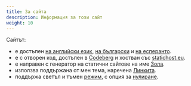 ```yaml
---
title: За сайта
description: Информация за този сайт
weight: 10
---
```


Сайтът:
- е достъпен [на английски език](@/_index.md), [на български](@/_index.bg.md) и [на есперанто](@/_index.eo.md).
- е с отворен код, достъпен в [Codeberg](https://codeberg.org/salif/personal-web-page) и хостван със [statichost.eu](https://www.statichost.eu/).
- е направен с генератор на статични сайтове на име [Зола](https://www.getzola.org/).
- използва поддържана от мен тема, наречена [Линкита](https://codeberg.org/salif/linkita).
- поддържа светъл и тъмен [режим][mode_toggle], с опция за [нулиране][mode_reset].

[mode_toggle]:javascript:(()=>{window.linkita.toggleDarkMode();})();
[mode_reset]:javascript:(()=>{window.linkita.resetDarkMode();})();
